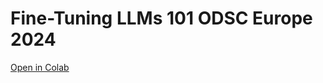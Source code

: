 # Fine-Tuning LLMs 101 ODSC Europe 2024

[Open in Colab](https://colab.research.google.com/github/dvgodoy/FineTuningLLMs101_ODSC_Europe2024/blob/main/FineTuningLLMs101.ipynb)
